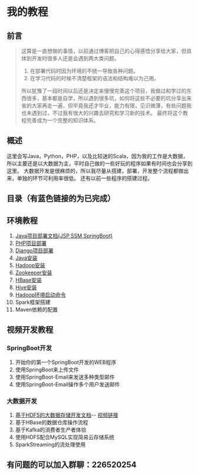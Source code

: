 # 我的教程
## 前言
> 这算是一直想做的事情，以前通过博客把自己的心得感悟分享给大家，但具体到开发时很多人还是会遇到两大类问题。  
> 1. 在部署代码时因为环境的不统一导致各种问题。  
> 2. 在学习代码的时候不清楚框架的语法和结构难以为己用。 
>  
> 所以犹豫了一段时间以后还是决定来慢慢完善这个项目，我做过和学过的东西很多，基本都是自学，所以遇到很多坑，如何将这些不必要的坑分享出来省的大家再走一遍，但毕竟我还才毕业，能力有限，见识微薄，有些问题我也未遇到过，不过我有很大的兴趣去研究和学习新的技术。 最终将这个教程完善成为一个完整的知识体系。

## 概述
这里会写Java，Python，PHP，以及比较迷的Scala，因为我的工作是大数据，所以主要还是以大数据为主，平时自己做的一些好玩的程序如果有时间也会分享到这里。
大数据开发是很麻烦的，所以我尽量从搭建，部署，开发整个流程都做出来，单独的环节可利用率很低。
还有以前一些程序的搭建过程。

## 目录（有蓝色链接的为已完成）
## 环境教程
1. [Java项目部署文档(JSP,SSM,SpringBoot)](Java项目部署文档.md)
2. [PHP项目部署](PHP部署文档.md)
3. [Django项目部署](Python2-Django部署文档.md)
4. [Java安装](Java安装.md)
5. [Hadoop安装](Hadoop安装.md)
6. [Zookeeper安装](Zookeeper.md)
7. [HBase安装](HBase安装.md)
8. [Hive安装](Hive安装.md)
9. [Hadoop环境启动命令](faHadoop环境启动命令.md)
10. Spark框架搭建
11. Maven依赖的配置


## 视频开发教程
### SpringBoot开发
1. 开始你的第一个SpringBoot开发的WEB程序
2. 使用SpringBoot来上传文件
3. 使用SpringBoot-Email来发送多种类型邮件
4. 使用SpringBoot-Email操作多个用户发送邮件

### 大数据开发
1. [基于HDFS的大数据存储开发文档](基于HDFS的大数据存储开发.md)--
 [视频链接](https://www.bilibili.com/video/av52960647/)
2. 基于HBase的数据仓库操作流程
3. 基于Kafka的消费者生产者体验
4. 使用HDFS配合MySQL实现简易云存储系统
5. SparkStreaming的流处理使用




  



## 有问题的可以加入群聊：226520254

